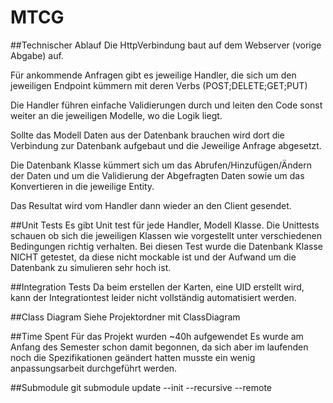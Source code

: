 # MTCG
##Technischer Ablauf
Die HttpVerbindung baut auf dem Webserver (vorige Abgabe) auf.

Für ankommende Anfragen gibt es jeweilige Handler, die sich um den jeweiligen Endpoint kümmern
mit deren Verbs (POST;DELETE;GET;PUT)

Die Handler führen einfache Validierungen durch und leiten den Code sonst weiter an die jeweiligen Modelle,
wo die Logik liegt.

Sollte das Modell Daten aus der Datenbank brauchen wird dort die Verbindung zur Datenbank aufgebaut und die 
Jeweilige Anfrage abgesetzt.

Die Datenbank Klasse kümmert sich um das Abrufen/Hinzufügen/Ändern der Daten und um die Validierung der 
Abgefragten Daten sowie um das Konvertieren in die jeweilige Entity.

Das Resultat wird vom Handler dann wieder an den Client gesendet.

##Unit Tests
Es gibt Unit test für jede Handler, Modell Klasse.
Die Unittests schauen ob sich die jeweiligen Klassen wie vorgestellt unter verschiedenen Bedingungen richtig verhalten.
Bei diesen Test wurde die Datenbank Klasse NICHT getestet, da diese nicht mockable ist und der Aufwand um
die Datenbank zu simulieren sehr hoch ist.


##Integration Tests
Da beim erstellen der Karten, eine UID erstellt wird, kann der Integrationtest leider nicht
vollständig automatisiert werden.

##Class Diagram 
Siehe Projektordner mit ClassDiagram

##Time Spent
Für das Projekt wurden ~40h aufgewendet
Es wurde am Anfang des Semester schon damit begonnen,
da sich aber im laufenden noch die Spezifikationen geändert
hatten musste ein wenig anpassungsarbeit durchgeführt werden.

##Submodule
git submodule update --init --recursive --remote